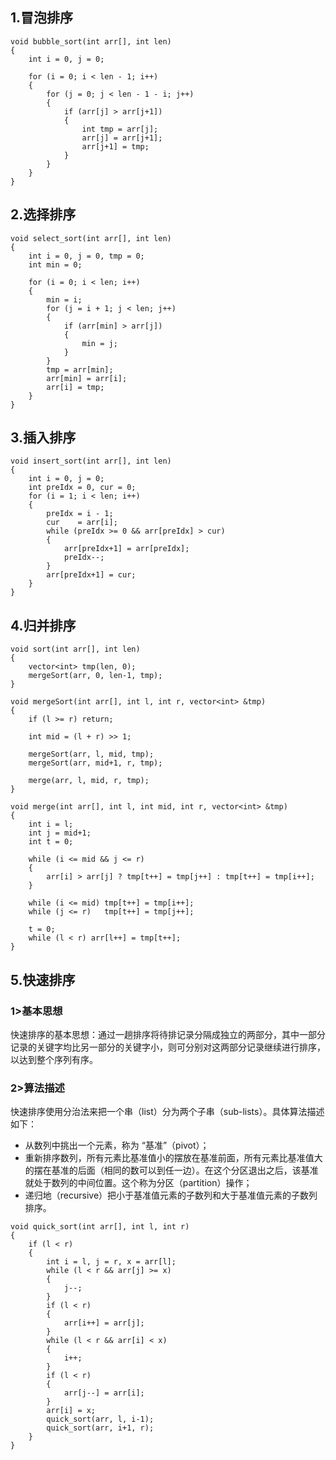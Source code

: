 ## 1.冒泡排序

```
void bubble_sort(int arr[], int len)
{
    int i = 0, j = 0;

    for (i = 0; i < len - 1; i++)
    {
        for (j = 0; j < len - 1 - i; j++)
        {
            if (arr[j] > arr[j+1])
            {
                int tmp = arr[j];
                arr[j] = arr[j+1];
                arr[j+1] = tmp;
            }
        }
    }
}
```
## 2.选择排序

```
void select_sort(int arr[], int len)
{
    int i = 0, j = 0, tmp = 0;
    int min = 0;

    for (i = 0; i < len; i++)
    {
        min = i;
        for (j = i + 1; j < len; j++)
        {
            if (arr[min] > arr[j])
            {
                min = j;
            }
        }
        tmp = arr[min];
        arr[min] = arr[i];
        arr[i] = tmp;
    }
}
```
## 3.插入排序

```
void insert_sort(int arr[], int len)
{
    int i = 0, j = 0;
    int preIdx = 0, cur = 0;
    for (i = 1; i < len; i++)
    {
        preIdx = i - 1;
        cur    = arr[i];
        while (preIdx >= 0 && arr[preIdx] > cur)
        {
            arr[preIdx+1] = arr[preIdx];
            preIdx--;
        }
        arr[preIdx+1] = cur;
    }
}
```
## 4.归并排序

```
void sort(int arr[], int len)
{
    vector<int> tmp(len, 0);
    mergeSort(arr, 0, len-1, tmp);
}

void mergeSort(int arr[], int l, int r, vector<int> &tmp)
{
    if (l >= r) return;

    int mid = (l + r) >> 1;

    mergeSort(arr, l, mid, tmp);
    mergeSort(arr, mid+1, r, tmp);

    merge(arr, l, mid, r, tmp);
}

void merge(int arr[], int l, int mid, int r, vector<int> &tmp)
{
    int i = l;
    int j = mid+1;
    int t = 0;

    while (i <= mid && j <= r)
    {
        arr[i] > arr[j] ? tmp[t++] = tmp[j++] : tmp[t++] = tmp[i++];
    }

    while (i <= mid) tmp[t++] = tmp[i++];
    while (j <= r)   tmp[t++] = tmp[j++];

    t = 0;
    while (l < r) arr[l++] = tmp[t++];
}
```

## 5.快速排序
### 1>基本思想
快速排序的基本思想：通过一趟排序将待排记录分隔成独立的两部分，其中一部分记录的关键字均比另一部分的关键字小，则可分别对这两部分记录继续进行排序，以达到整个序列有序。
### 2>算法描述
快速排序使用分治法来把一个串（list）分为两个子串（sub-lists）。具体算法描述如下：
- 从数列中挑出一个元素，称为 “基准”（pivot）；
- 重新排序数列，所有元素比基准值小的摆放在基准前面，所有元素比基准值大的摆在基准的后面（相同的数可以到任一边）。在这个分区退出之后，该基准就处于数列的中间位置。这个称为分区（partition）操作；
- 递归地（recursive）把小于基准值元素的子数列和大于基准值元素的子数列排序。

```
void quick_sort(int arr[], int l, int r)
{
    if (l < r)
    {
        int i = l, j = r, x = arr[l];
        while (l < r && arr[j] >= x)
        {
            j--;
        }
        if (l < r)
        {
            arr[i++] = arr[j];
        }
        while (l < r && arr[i] < x)
        {
            i++;
        }
        if (l < r)
        {
            arr[j--] = arr[i];
        }
        arr[i] = x;
        quick_sort(arr, l, i-1);
        quick_sort(arr, i+1, r);
    }
}
```

